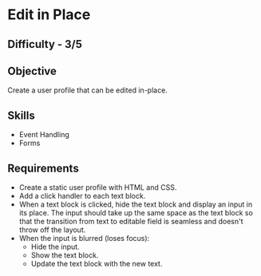 Edit in Place
===========

Difficulty - 3/5
---------

Objective
---------
Create a user profile that can be edited in-place.

Skills
----------
- Event Handling
- Forms

Requirements
----------
- Create a static user profile with HTML and CSS.
- Add a click handler to each text block.
- When a text block is clicked, hide the text block and display an input in its place. The input should take up the same space as the text block so that the transition from text to editable field is seamless and doesn't throw off the layout.
- When the input is blurred (loses focus):
    - Hide the input.
    - Show the text block.
    - Update the text block with the new text.